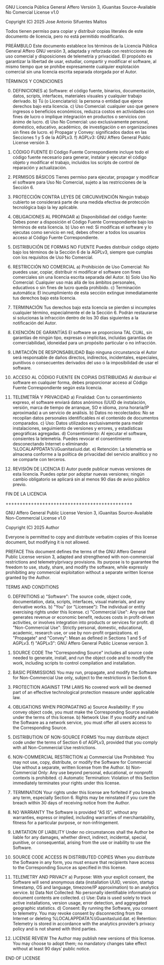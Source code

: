 GNU Licencia Pública General Affero
Versión 3, iGuanitas Source-Available No Comercial License v1.0

Copyright (C) 2025 Jose Antonio Sifuentes Maltos

Todos tienen permiso para copiar y distribuir copias literales de este documento de licencia, pero no está permitido modificarlo.

PREÁMBULO
Este documento establece los términos de la Licencia Pública General Affero GNU versión 3, adaptada y reforzada con restricciones de uso comercial y disposiciones de telemetría y privacidad. El propósito es garantizar la libertad de usar, estudiar, compartir y modificar el software, al mismo tiempo que se prohíbe expresamente cualquier explotación comercial sin una licencia escrita separada otorgada por el Autor.

TÉRMINOS Y CONDICIONES

0. DEFINICIONES
   a) Software: el código fuente, binarios, documentación, datos, scripts, interfaces, materiales visuales y cualquier trabajo derivado.
   b) Tú (o Licenciatario): la persona o entidad que ejerce derechos bajo esta licencia.
   c) Uso Comercial: cualquier uso que genere ingresos o beneficios económicos, reduzca costos en actividades con fines de lucro o implique integración en productos o servicios con ánimo de lucro.
   d) Uso No Comercial: uso exclusivamente personal, doméstico, educativo, académico, de investigación o en organizaciones sin fines de lucro.
   e) Propagar y Convey: significados dados en las Secciones 1 y 5 de la AGPLv3.
   f) AGPLv3: GNU Affero General Public License versión 3.

1. CÓDIGO FUENTE
   El Código Fuente Correspondiente incluye todo el código fuente necesario para generar, instalar y ejecutar el código objeto y modificar el trabajo, incluidos los scripts de control de reparación y actualización.

2. PERMISOS BÁSICOS
   Tienes permiso para ejecutar, propagar y modificar el software para Uso No Comercial, sujeto a las restricciones de la Sección 6.

3. PROTECCIÓN CONTRA LEYES DE CIRCUNVENCIÓN
   Ningún trabajo cubierto se considerará parte de una medida efectiva de protección tecnológica bajo la ley aplicable.

4. OBLIGACIONES AL PROPAGAR
   a) Disponibilidad del código fuente: Debes poner a disposición el Código Fuente Correspondiente bajo los términos de esta licencia.
   b) Uso en red: Si modificas el software y lo ejecutas como servicio en red, debes ofrecer a todos los usuarios acceso al Código Fuente Correspondiente.

5. DISTRIBUCIÓN DE FORMAS NO FUENTE
   Puedes distribuir código objeto bajo los términos de la Sección 6 de la AGPLv3, siempre que cumplas con los requisitos de Uso No Comercial.

6. RESTRICCIÓN NO COMERCIAL
   a) Prohibición de Uso Comercial: No puedes usar, copiar, distribuir ni modificar el software con fines comerciales sin una licencia escrita separada del Autor.
   b) Solo Uso No Comercial: Cualquier uso más allá de los ámbitos personales, educativos o sin fines de lucro queda prohibido.
   c) Terminación automática: El incumplimiento de esta sección extingue inmediatamente tus derechos bajo esta licencia.

7. TERMINACIÓN
   Tus derechos bajo esta licencia se pierden si incumples cualquier término, especialmente el de la Sección 6. Podrán restaurarse si solucionas la infracción dentro de los 30 días siguientes a la notificación del Autor.

8. EXENCIÓN DE GARANTÍAS
   El software se proporciona TAL CUAL, sin garantías de ningún tipo, expresas o implícitas, incluidas garantías de comerciabilidad, idoneidad para un propósito particular o no infracción.

9. LIMITACIÓN DE RESPONSABILIDAD
   Bajo ninguna circunstancia el Autor será responsable de daños directos, indirectos, incidentales, especiales, punitivos o consecuentes derivados del uso o la imposibilidad de usar el software.

10. ACCESO AL CÓDIGO FUENTE EN COPIAS DISTRIBUIDAS
    Al distribuir el software en cualquier forma, debes proporcionar acceso al Código Fuente Correspondiente según esta licencia.

11. TELEMETRÍA Y PRIVACIDAD
    a) Finalidad: Con tu consentimiento expreso, el software enviará datos anónimos (UUID de instalación, versión, marca de tiempo de arranque, SO e idioma, zona horaria/IP aproximada) a un servicio de análisis.
    b) Datos no recolectados: No se recopilan datos personales identificables ni el contenido de documentos comparados.
    c) Uso: Datos utilizados exclusivamente para medir instalaciones, seguimiento de versiones y errores, y estadísticas geográficas agregadas.
    d) Consentimiento: Al ejecutar el software, consientes la telemetría. Puedes revocar el consentimiento desconectando Internet o eliminando %LOCALAPPDATA%\iGuanitas\uid.dat.
    e) Retención: La telemetría se almacena conforme a la política de privacidad del servicio analítico y no se comparte con terceros.

12. REVISIÓN DE LICENCIA
    El Autor puede publicar nuevas versiones de esta licencia. Puedes optar por adoptar nuevas versiones; ningún cambio obligatorio se aplicará sin al menos 90 días de aviso público previo.

FIN DE LA LICENCIA

+++++++++++++++++++++++++++++++++++++++++++++

GNU Affero General Public License
Version 3, iGuanitas Source-Available Non-Commercial License v1.0

Copyright (C) 2025 Author

Everyone is permitted to copy and distribute verbatim copies of this license document, but modifying it is not allowed.

PREFACE
This document defines the terms of the GNU Affero General Public License version 3, adapted and strengthened with non-commercial restrictions and telemetry/privacy provisions. Its purpose is to guarantee the freedom to use, study, share, and modify the software, while expressly prohibiting any commercial exploitation without a separate written license granted by the Author.

TERMS AND CONDITIONS

0. DEFINITIONS
   a) "Software": The source code, object code, documentation, data, scripts, interfaces, visual materials, and any derivative works.
   b) "You" (or "Licensee"): The individual or entity exercising rights under this license.
   c) "Commercial Use": Any use that generates revenue or economic benefit, reduces costs in profit-driven activities, or involves integration into products or services for profit.
   d) "Non-Commercial Use": Strictly personal, domestic, educational, academic, research use, or use by non-profit organizations.
   e) "Propagate" and "Convey": Mean as defined in Sections 1 and 5 of AGPLv3.
   f) "AGPLv3": GNU Affero General Public License version 3.

1. SOURCE CODE
   The "Corresponding Source" includes all source code needed to generate, install, and run the object code and to modify the work, including scripts to control compilation and installation.

2. BASIC PERMISSIONS
   You may run, propagate, and modify the Software for Non-Commercial Use only, subject to the restrictions in Section 6.

3. PROTECTION AGAINST TPM LAWS
   No covered work will be deemed part of an effective technological protection measure under applicable law.

4. OBLIGATIONS WHEN PROPAGATING
   a) Source Availability: If you convey object code, you must make the Corresponding Source available under the terms of this license.
   b) Network Use: If you modify and run the Software as a network service, you must offer all users access to the Corresponding Source.

5. DISTRIBUTION OF NON-SOURCE FORMS
   You may distribute object code under the terms of Section 6 of AGPLv3, provided that you comply with all Non-Commercial Use restrictions.

6. NON-COMMERCIAL RESTRICTION
   a) Commercial Use Prohibited: You may not use, copy, distribute, or modify the Software for Commercial Use without a separate, written license from the Author.
   b) Non-Commercial Only: Any use beyond personal, educational, or nonprofit contexts is prohibited.
   c) Automatic Termination: Violation of this Section immediately terminates your rights under this license.

7. TERMINATION
   Your rights under this license are forfeited if you breach any term, especially Section 6. Rights may be reinstated if you cure the breach within 30 days of receiving notice from the Author.

8. NO WARRANTY
   The Software is provided "AS IS", without any warranties, express or implied, including warranties of merchantability, fitness for a particular purpose, or non-infringement.

9. LIMITATION OF LIABILITY
   Under no circumstances shall the Author be liable for any damages, whether direct, indirect, incidental, special, punitive, or consequential, arising from the use or inability to use the Software.

10. SOURCE CODE ACCESS IN DISTRIBUTED COPIES
    When you distribute the Software in any form, you must ensure that recipients have access to the Corresponding Source as specified in this license.

11. TELEMETRY AND PRIVACY
    a) Purpose: With your explicit consent, the Software will send anonymous data (installation UUID, version, startup timestamp, OS and language, timezone/IP approximation) to an analytics service.
    b) Data Not Collected: No personally identifiable information or document contents are collected.
    c) Use: Data is used solely to track active installations, version usage, error detection, and aggregated geographic statistics.
    d) Consent: By running the Software, you consent to telemetry. You may revoke consent by disconnecting from the Internet or deleting %LOCALAPPDATA%\iGuanitas\uid.dat.
    e) Retention: Telemetry is stored in accordance with the analytics provider’s privacy policy and is not shared with third parties.

12. LICENSE REVIEW
    The Author may publish new versions of this license. You may choose to adopt them; no mandatory changes take effect without at least 90 days’ public notice.

END OF LICENSE

